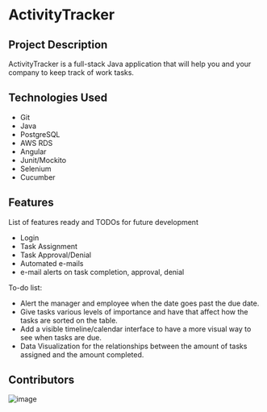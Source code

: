 # ActivityTracker

## Project Description

ActivityTracker is a full-stack Java application that will help you and your company to keep track of work tasks.

## Technologies Used

* Git
* Java
* PostgreSQL
* AWS RDS
* Angular
* Junit/Mockito
* Selenium
* Cucumber

## Features

List of features ready and TODOs for future development
* Login
* Task Assignment
* Task Approval/Denial
* Automated e-mails
* e-mail alerts on task completion, approval, denial

To-do list:
* Alert the manager and employee when the date goes past the due date.
* Give tasks various levels of importance and have that affect how the tasks are sorted on the table.
* Add a visible timeline/calendar interface to have a more visual way to see when tasks are due.
* Data Visualization for the relationships between the amount of tasks assigned and the amount completed.

## Contributors

![image](https://user-images.githubusercontent.com/85629474/130523640-30d2ff24-5da8-4e8d-9c4e-cacb2484fe67.png)
